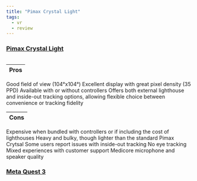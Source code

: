 ```yaml
---
title: "Pimax Crystal Light"
tags:
  - vr
  - review
---
```


### [Pimax Crystal Light](https://pimax.com/pages/crystal-light)

<img src="images/pimax-crystal-light.webp" loading="lazy" alt="">

**Pros**|
-|
Good field of view (104°x104°)
Excellent display with great pixel density (35 PPD)
Available with or without controllers
Offers both external lighthouse and inside-out tracking options, allowing flexible choice between convenience or tracking fidelity

**Cons**|
-|
Expensive when bundled with controllers or if including the cost of lighthouses
Heavy and bulky, though lighter than the standard Pimax Crytsal
Some users report issues with inside-out tracking
No eye tracking
Mixed experiences with customer support
Medicore microphone and speaker quality

### [Meta Quest 3](https://www.meta.com/quest/quest-3/)
